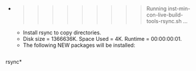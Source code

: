 * >>>>>>>>> Running inst-min-con-live-build-tools-rsync.sh ...
  * Install rsync to copy directories.
  * Disk size = 1366636K. Space Used = 4K. Runtime = 00:00:00:01.
  * The following NEW packages will be installed:
  ```bash
rsync*
  ```
